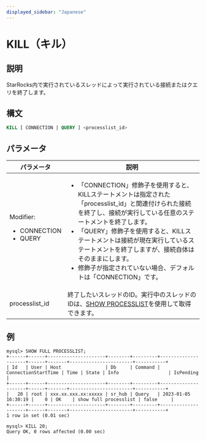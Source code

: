 ```yaml
---
displayed_sidebar: "Japanese"
---
```


# KILL（キル）

## 説明

StarRocks内で実行されているスレッドによって実行されている接続またはクエリを終了します。

## 構文

```SQL
KILL [ CONNECTION | QUERY ] <processlist_id>
```

## パラメータ

| **パラメータ**     | **説明**                                                  |
| ------------------------ | ------------------------------------------------------------ |
| Modifier:<ul><li>CONNECTION</li><li>QUERY</li></ul> | <ul><li>「CONNECTION」修飾子を使用すると、KILLステートメントは指定された「processlist_id」と関連付けられた接続を終了し、接続が実行している任意のステートメントを終了します。</li><li>「QUERY」修飾子を使用すると、KILLステートメントは接続が現在実行しているステートメントを終了しますが、接続自体はそのままにします。</li><li>修飾子が指定されていない場合、デフォルトは「CONNECTION」です。</li></ul> |
| processlist_id      | 終了したいスレッドのID。実行中のスレッドのIDは、[SHOW PROCESSLIST](../Administration/SHOW_PROCESSLIST.md)を使用して取得できます。 |

## 例

```Plain
mysql> SHOW FULL PROCESSLIST;
+------+------+---------------------+--------+---------+---------------------+------+-------+-----------------------+-----------+
| Id   | User | Host                | Db     | Command | ConnectionStartTime | Time | State | Info                  | IsPending |
+------+------+---------------------+--------+---------+---------------------+------+-------+-----------------------+-----------+
|   20 | root | xxx.xx.xxx.xx:xxxxx | sr_hub | Query   | 2023-01-05 16:30:19 |    0 | OK    | show full processlist | false     |
+------+------+---------------------+--------+---------+---------------------+------+-------+-----------------------+-----------+
1 row in set (0.01 sec)

mysql> KILL 20;
Query OK, 0 rows affected (0.00 sec)
```